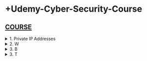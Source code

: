 # +Udemy-Cyber-Security-Course

## [COURSE](https://www.udemy.com/course/complete-ethical-hacking-bootcamp-zero-to-mastery/learn/lecture/21375116#overview)

<details>
<summary>1. Private IP Addresses </summary>

## Private IP Addresses

```

```

```

```

```

```

</details>

<details>
<summary>2. W </summary>

## W



</details>

<details>
<summary>3. B </summary>

## B

- Protects against external and internal threats

</details>

<details>
<summary>3. T </summary>

## T

```x

```

```x

```

```x

```

```x

```

```x

```

```x

```

```x

```

```x

```

```x

```

# #END</details>
